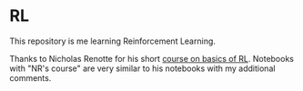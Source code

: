 # RL

This repository is me learning Reinforcement Learning.

Thanks to Nicholas Renotte for his short [course on basics of RL](https://www.youtube.com/watch?v=Mut_u40Sqz4&t=6709s). Notebooks with "NR's course" are very similar to his notebooks with my additional comments.

